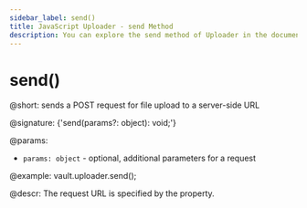 ```yaml
---
sidebar_label: send()
title: JavaScript Uploader - send Method 
description: You can explore the send method of Uploader in the documentation of the DHTMLX JavaScript UI library. Browse developer guides and API reference, try out code examples and live demos, and download a free 30-day evaluation version of DHTMLX Suite.
---
```


# send()

@short: sends a POST request for file upload to a server-side URL

@signature: {'send(params?: object): void;'}

@params:
- `params: object` - optional, additional parameters for a request

@example:
vault.uploader.send();

@descr:
The request URL is specified by the [](uploader/api/uploader_target_config.md) property.
